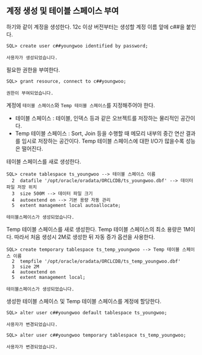 ## 계정 생성 및 테이블 스페이스 부여
하기와 같이 계정을 생성한다. 12c 이상 버전부터는 생성할 계정 이름 앞에 c##을 붙인다.
```oracle-sql
SQL> create user c##youngwoo identified by password;

사용자가 생성되었습니다.
```
필요한 권한을 부여한다.
```oracle-sql
SQL> grant resource, connect to c##youngwoo;

권한이 부여되었습니다.
```
계정에 `테이블 스페이스`와 `Temp 테이블 스페이스`를 지정해주어야 한다.

- 테이블 스페이스 : 테이블, 인덱스 등과 같은 오브젝트를 저장하는 물리적인 공간이다.
- Temp 테이블 스페이스 : Sort, Join 등을 수행할 때 메모리 내부의 중간 연산 결과를 임시로 저장하는 공간이다. Temp 테이블 스페이스에 대한
I/O가 많을수록 성능은 떨어진다.

테이블 스페이스를 새로 생성한다.
```oracle-sql
SQL> create tablespace ts_youngwoo --> 테이블 스페이스 이름
  2  datafile '/opt/oracle/oradata/ORCLCDB/ts_youngwoo.dbf' --> 데이터 파일 저장 위치
  3  size 500M --> 데이터 파일 크기
  4  autoextend on --> 기본 용량 자동 관리
  5  extent management local autoallocate;

테이블스페이스가 생성되었습니다.
```
Temp 테이블 스페이스를 새로 생성한다. Temp 테이블 스페이스의 최소 용량은 1M이다. 따라서 처음 생성시 2M로 생성한 뒤 자동 증가 옵션을 사용한다.
```oracle-sql
SQL> create temporary tablespace ts_temp_youngwoo --> Temp 테이블 스페이스 이름
  2  tempfile '/opt/oracle/oradata/ORCLCDB/ts_temp_youngwoo.dbf'
  3  size 2M
  4  autoextend on
  5  extent management local;

테이블스페이스가 생성되었습니다.
```
생성한 테이블 스페이스 및 Temp 테이블 스페이스를 계정에 할당한다.
```oracle-sql
SQL> alter user c##youngwoo default tablespace ts_youngwoo;

사용자가 변경되었습니다.
```
```oracle-sql
SQL> alter user c##youngwoo temporary tablespace ts_temp_youngwoo;

사용자가 변경되었습니다.
```
